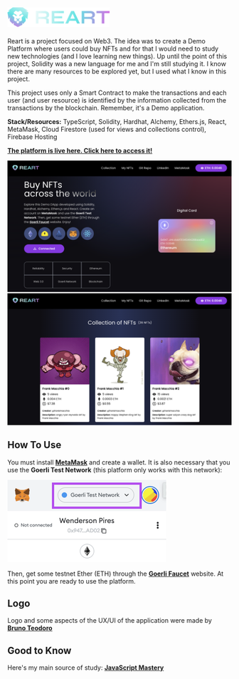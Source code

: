 ## <img alt="Reart Logo" src="./client/src/assets/images/reart-logo.svg" width="230" />

Reart is a project focused on Web3. The idea was to create a Demo Platform where users could buy NFTs and for that I would need to study new technologies (and I love learning new things). Up until the point of this project, Solidity was a new language for me and I'm still studying it. I know there are many resources to be explored yet, but I used what I know in this project.

This project uses only a Smart Contract to make the transactions and each user (and user resource) is identified by the information collected from the transactions by the blockchain. Remember, it's a Demo application.

**Stack/Resources:** TypeScript, Solidity, Hardhat, Alchemy, Ethers.js, React, MetaMask, Cloud Firestore (used for views and collections control), Firebase Hosting

[**The platform is live here. Click here to access it!**](https://reart-web3-dapp.web.app/)

<img alt="Screen1" src="./md/sch1.png" />
<img alt="Screen1" src="./md/sch2.png" />

## How To Use

You must install [**MetaMask**](https://metamask.io/) and create a wallet. It is also necessary that you use the **Goerli Test Network** (this platform only works with this network):

<img alt="MetaMask Network" src="./md/md1.png" />

Then, get some testnet Ether (ETH) through the [**Goerli Faucet**](https://goerlifaucet.com/) website. At this point you are ready to use the platform.

## Logo

Logo and some aspects of the UX/UI of the application were made by [**Bruno Teodoro**](https://www.linkedin.com/in/brunoteodoro/)

## Good to Know

Here's my main source of study: [**JavaScript Mastery**](https://www.youtube.com/c/JavaScriptMastery)
